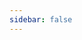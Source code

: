 ```yaml
---
sidebar: false
---
```

<script setup>
import { withBase, useData } from 'vitepress'
const { theme } = useData()
import ArticleList from '@/components/article/List.vue'
import Pagination from '@/components/article/Pagination.vue'
import ArticleTag from '@/components/article/Tag.vue'
const pageSize = theme.value.pageSize
let articles = theme.value.articles
const tag = '全部'

articles = articles.slice(3 * (1 - 1), 3 * 1)
const href = function (page) {
  return withBase(`/paging/tag/全部/page_${page}.html`)
}
</script>
<article-tag :current-tag="'全部'" />
<article-list :articles="articles" />
<pagination :articles="articles" :current-page="1" :page-count="2" :href="href" />
